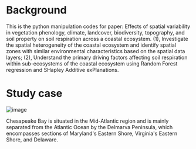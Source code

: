 # Background
This is the python manipulation codes for paper: Effects of spatial variability in vegetation phenology, climate, landcover, biodiversity, topography, and soil property on soil respiration across a coastal ecosystem.
(1), Investigate the spatial heterogeneity of the coastal ecosystem and identify spatial zones with similar environmental characteristics based on the spatial data layers; 
(2), Understand the primary driving factors affecting soil respiration within sub-ecosystems of the coastal ecosystem using Random Forest regression and SHapley Additive exPlanations. 

# Study case
![image](https://github.com/mantunhe/hac-rf-shap/assets/33357820/be733627-a35d-497a-a08f-f77558203f98)



Chesapeake Bay is situated in the Mid-Atlantic region and is mainly separated from the Atlantic Ocean by the Delmarva Peninsula, which encompasses sections of Maryland's Eastern Shore, Virginia's Eastern Shore, and Delaware.
